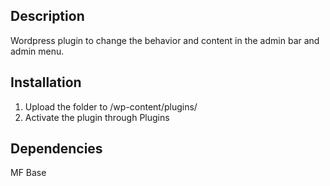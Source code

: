 ## Description
Wordpress plugin to change the behavior and content in the admin bar and admin menu.

## Installation
1. Upload the folder to /wp-content/plugins/
2. Activate the plugin through Plugins

## Dependencies
MF Base